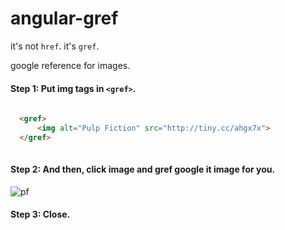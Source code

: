 # angular-gref

it's not ```href```. it's ```gref```.

google reference for images.

#### Step 1: Put img tags in ```<gref>```.
```html
   
  <gref>
	  <img alt="Pulp Fiction" src="http://tiny.cc/ahgx7x">
  </gref>
   
```

#### Step 2: And then, click image and gref google it image for you.
![pf](http://imgim.com/2016-01-0616-04-47ekrang%C3%B6r%C3%BCnt%C3%BCs%C3%BC.png)

#### Step 3: Close.


